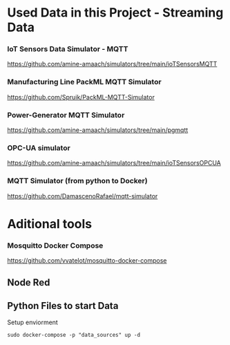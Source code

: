 
# Used Data in this Project - Streaming Data

### IoT Sensors Data Simulator - MQTT
https://github.com/amine-amaach/simulators/tree/main/ioTSensorsMQTT

### Manufacturing Line PackML MQTT Simulator
https://github.com/Spruik/PackML-MQTT-Simulator

### Power-Generator MQTT Simulator
https://github.com/amine-amaach/simulators/tree/main/pgmqtt

### OPC-UA simulator
https://github.com/amine-amaach/simulators/tree/main/ioTSensorsOPCUA

### MQTT Simulator (from python to Docker)
https://github.com/DamascenoRafael/mqtt-simulator


# Aditional tools
### Mosquitto Docker Compose 
https://github.com/vvatelot/mosquitto-docker-compose

## Node Red

## Python Files to start Data




Setup enviorment

    sudo docker-compose -p "data_sources" up -d 

